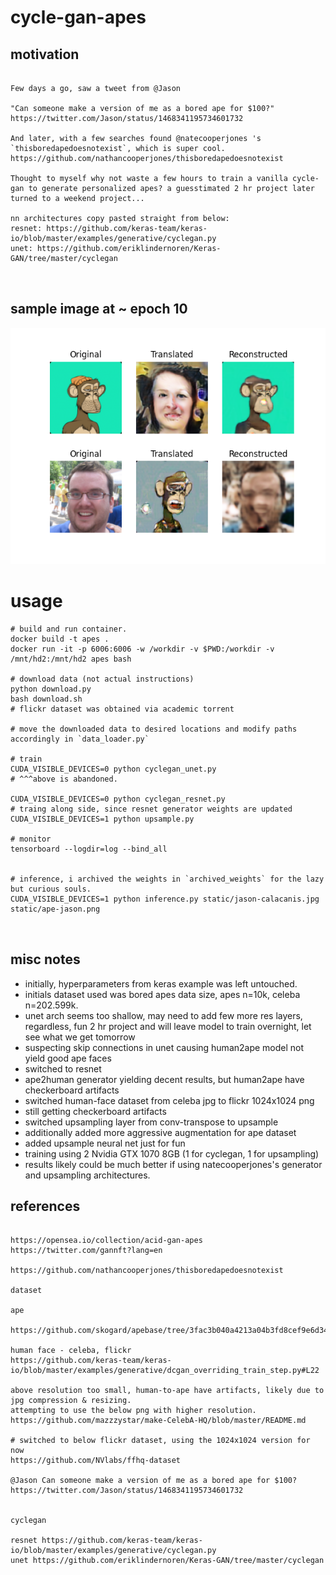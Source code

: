 # cycle-gan-apes

## motivation

```

Few days a go, saw a tweet from @Jason 

"Can someone make a version of me as a bored ape for $100?"
https://twitter.com/Jason/status/1468341195734601732

And later, with a few searches found @natecooperjones 's  `thisboredapedoesnotexist`, which is super cool.
https://github.com/nathancooperjones/thisboredapedoesnotexist

Thought to myself why not waste a few hours to train a vanilla cycle-gan to generate personalized apes? a guesstimated 2 hr project later turned to a weekend project...

nn architectures copy pasted straight from below:
resnet: https://github.com/keras-team/keras-io/blob/master/examples/generative/cyclegan.py
unet: https://github.com/eriklindernoren/Keras-GAN/tree/master/cyclegan



```

## sample image at ~ epoch 10
![example](static/4_4400.png)


# usage
          
```                                       
# build and run container.
docker build -t apes .                                                                                    
docker run -it -p 6006:6006 -w /workdir -v $PWD:/workdir -v /mnt/hd2:/mnt/hd2 apes bash

# download data (not actual instructions)
python download.py
bash download.sh
# flickr dataset was obtained via academic torrent

# move the downloaded data to desired locations and modify paths accordingly in `data_loader.py`

# train
CUDA_VISIBLE_DEVICES=0 python cyclegan_unet.py
# ^^^above is abandoned.

CUDA_VISIBLE_DEVICES=0 python cyclegan_resnet.py
# traing along side, since resnet generator weights are updated
CUDA_VISIBLE_DEVICES=1 python upsample.py

# monitor
tensorboard --logdir=log --bind_all


# inference, i archived the weights in `archived_weights` for the lazy but curious souls.
CUDA_VISIBLE_DEVICES=1 python inference.py static/jason-calacanis.jpg static/ape-jason.png



``` 

## misc notes
 
+ initially, hyperparameters from keras example was left untouched.
+ initials dataset used was bored apes data size, apes n=10k, celeba n=202.599k.
+ unet arch seems too shallow, may need to add few more res layers, regardless, fun 2 hr project and will leave model to train overnight, let see what we get tomorrow
+ suspecting skip connections in unet causing human2ape model not yield good ape faces
+ switched to resnet
+ ape2human generator yielding decent results, but human2ape have checkerboard artifacts
+ switched human-face dataset from celeba jpg to flickr 1024x1024 png
+ still getting checkerboard artifacts
+ switched upsampling layer from conv-transpose to upsample
+ additionally added more aggressive augmentation for ape dataset
+ added upsample neural net just for fun
+ training using 2 Nvidia GTX 1070 8GB (1 for cyclegan, 1 for upsampling)
+ results likely could be much better if using natecooperjones's generator and upsampling architectures.


## references
 
```

https://opensea.io/collection/acid-gan-apes
https://twitter.com/gannft?lang=en

https://github.com/nathancooperjones/thisboredapedoesnotexist

dataset

ape

https://github.com/skogard/apebase/tree/3fac3b040a4213a04b3fd8cef9e6d341478873a3

human face - celeba, flickr
https://github.com/keras-team/keras-io/blob/master/examples/generative/dcgan_overriding_train_step.py#L22

above resolution too small, human-to-ape have artifacts, likely due to jpg compression & resizing.
attempting to use the below png with higher resolution.
https://github.com/mazzzystar/make-CelebA-HQ/blob/master/README.md

# switched to below flickr dataset, using the 1024x1024 version for now
https://github.com/NVlabs/ffhq-dataset

@Jason Can someone make a version of me as a bored ape for $100?
https://twitter.com/Jason/status/1468341195734601732


cyclegan

resnet https://github.com/keras-team/keras-io/blob/master/examples/generative/cyclegan.py
unet https://github.com/eriklindernoren/Keras-GAN/tree/master/cyclegan

```

